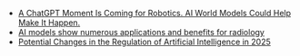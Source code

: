 - [A ChatGPT Moment Is Coming for Robotics. AI World Models Could Help Make It Happen.](https://cur.at/tOx298?m=web)
- [AI models show numerous applications and benefits for radiology](https://cur.at/g7azAYn?m=web)
- [Potential Changes in the Regulation of Artificial Intelligence in 2025](https://cur.at/TZUjjJI?m=web)
